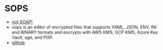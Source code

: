# SOPS
- [not SOAP!](soap-soa.md)
- sops is an editor of encrypted files that supports YAML, JSON, ENV, INI and BINARY formats and encrypts with AWS KMS, GCP KMS, Azure Key Vault, age, and PGP.
- [github](https://github.com/mozilla/sops)
